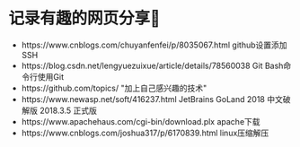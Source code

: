 # 记录有趣的网页分享🐻

<ul>
  <li>https://www.cnblogs.com/chuyanfenfei/p/8035067.html   github设置添加SSH</li>
  <li>https://blog.csdn.net/lengyuezuixue/article/details/78560038   Git Bash命令行使用Git</li>
  <li>https://github.com/topics/ "加上自己感兴趣的技术"</li>
  <li>https://www.newasp.net/soft/416237.html JetBrains GoLand 2018 中文破解版 2018.3.5 正式版</li>
  <li>https://www.apachehaus.com/cgi-bin/download.plx apache下载</li>
  <li>https://www.cnblogs.com/joshua317/p/6170839.html linux压缩解压</li>
</ul>
